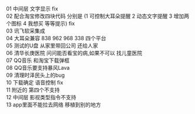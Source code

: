 
01 中间层 文字显示 fix<br>
02 配合淘宝修改四块代码 分别是 (1 可控制大耳朵提醒 2 动态文字提醒 3 增加两个图标 4 我想买 等等提示) fix<br>
03 讯飞软采集成 <br>
04 大耳朵兼容 838 962 968 338 四个平台 <br>
05 测试的U盘 从家里带回公司 还给人家 <br>
06 清华长庚医院 问问能否看宝的病,如果不可以 找儿童医院 <br>
07 QQ音乐 和淘宝下载弹框 <br>
08 QQ音乐要支持暴风Lava <br>
09 清理时泽民头上的bug <br>
10 下载确定 语音控制 fix<br>
11 附近的 第四个不支持 <br>
12 中间层 影视类型指令不支持 <br>
13 app里面不能拉去网络 移植到别的地方<br>




